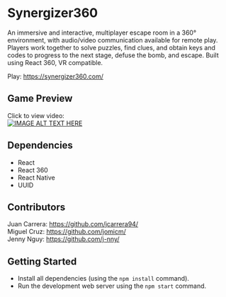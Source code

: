 # Synergizer360

An immersive and interactive, multiplayer escape room in a 360° environment, with audio/video communication available for remote play. Players work together to solve puzzles, find clues, and obtain keys and codes to progress to the next stage, defuse the bomb, and escape. Built using React 360, VR compatible.

Play: https://synergizer360.com/

## Game Preview

Click to view video:  
[![IMAGE ALT TEXT HERE](http://img.youtube.com/vi/1DcbCAdyWeY/0.jpg)](http://www.youtube.com/watch?v=1DcbCAdyWeY)

## Dependencies

- React
- React 360
- React Native
- UUID

## Contributors

Juan Carrera: https://github.com/jcarrera94/  
Miguel Cruz: https://github.com/jomicm/  
Jenny Nguy: https://github.com/j-nny/  

## Getting Started

- Install all dependencies (using the `npm install` command).
- Run the development web server using the `npm start` command.
